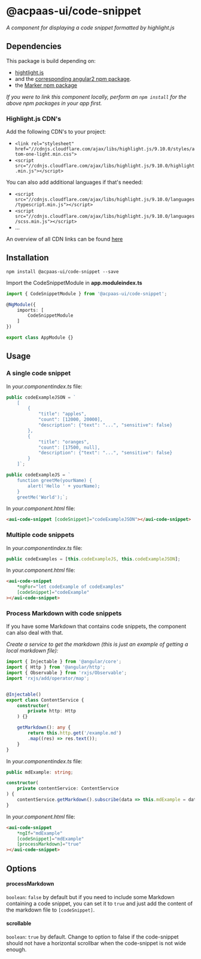 # @acpaas-ui/code-snippet
*A component for displaying a code snippet formatted by highlight.js*

## Dependencies
This package is build depending on:

- [hightlight.js](https://highlightjs.org)
- and the [corresponding angular2 npm package](https://www.npmjs.com/package/angular2-highlight-js).
- the [Marker npm package](https://www.npmjs.com/package/marked)

*If you were to link this component locally, perform an `npm install` for the above npm packages in your app first.*

### Highlight.js CDN's
Add the following CDN's to your project:

- `<link rel="stylesheet" href="//cdnjs.cloudflare.com/ajax/libs/highlight.js/9.10.0/styles/atom-one-light.min.css">`
- `<script src="//cdnjs.cloudflare.com/ajax/libs/highlight.js/9.10.0/highlight.min.js"></script>`

You can also add additional languages if that's needed:

- `<script src="//cdnjs.cloudflare.com/ajax/libs/highlight.js/9.10.0/languages/typescript.min.js"></script>`
- `<script src="//cdnjs.cloudflare.com/ajax/libs/highlight.js/9.10.0/languages/scss.min.js"></script>`
- ...

An overview of all CDN links can be found [here](https://cdnjs.com/libraries/highlight.js/)

## Installation
```
npm install @acpaas-ui/code-snippet --save
```

Import the CodeSnippetModule in **app.moduleindex.ts**

``` typescript
import { CodeSnippetModule } from '@acpaas-ui/code-snippet';

@NgModule({
    imports: [
        CodeSnippetModule
    ]
})

export class AppModule {}
```

## Usage

### A single code snippet
In *your.componentindex.ts* file:

``` typescript
public codeExampleJSON = `
	[
	    {
	        "title": "apples",
	        "count": [12000, 20000],
	        "description": {"text": "...", "sensitive": false}
	    },
	    {
	        "title": "oranges",
	        "count": [17500, null],
	        "description": {"text": "...", "sensitive": false}
	    }
	]`;

public codeExampleJS = `
    function greetMe(yourName) {
        alert('Hello ' + yourName);
    }
    greetMe('World');`;
```

In *your.component.html* file:

``` html
<aui-code-snippet [codeSnippet]="codeExampleJSON"></aui-code-snippet>
```

### Multiple code snippets

In *your.componentindex.ts* file:

``` typescript
public codeExamples = [this.codeExampleJS, this.codeExampleJSON];
```

In *your.component.html* file:

``` html
<aui-code-snippet
	*ngFor="let codeExample of codeExamples"
	[codeSnippet]="codeExample"
></aui-code-snippet>
```

### Process Markdown with code snippets
If you have some Markdown that contains code snippets, the component can also deal with that.

*Create a service to get the markdown (this is just an example of getting a local markdown file):*

``` typescript
import { Injectable } from '@angular/core';
import { Http } from '@angular/http';
import { Observable } from 'rxjs/Observable';
import 'rxjs/add/operator/map';


@Injectable()
export class ContentService {
    constructor(
        private http: Http
    ) {}

    getMarkdown(): any {
        return this.http.get('/example.md')
        .map((res) => res.text());
    }
}
```

In *your.componentindex.ts* file:

``` typescript
public mdExample: string;

constructor(
    private contentService: ContentService
) {
    contentService.getMarkdown().subscribe(data => this.mdExample = data);
}
```

In *your.component.html* file:

``` html
<aui-code-snippet
    *ngIf="mdExample"
    [codeSnippet]="mdExample"
    [processMarkdown]="true"
></aui-code-snippet>

```

## Options

#### processMarkdown

`boolean`: `false` by default but if you need to include some Markdown containing a code snippet, you can set it to `true` and just add the content of the markdown file to `[codeSnippet]`.

#### scrollable

`boolean`: `true` by default. Change to option to false if the code-snippet should not have a horizontal scrollbar when the code-snippet is not wide enough.
